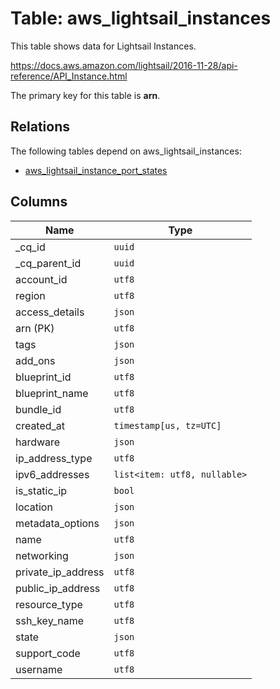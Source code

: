 # Table: aws_lightsail_instances

This table shows data for Lightsail Instances.

https://docs.aws.amazon.com/lightsail/2016-11-28/api-reference/API_Instance.html

The primary key for this table is **arn**.

## Relations

The following tables depend on aws_lightsail_instances:
  - [aws_lightsail_instance_port_states](aws_lightsail_instance_port_states.md)

## Columns

| Name          | Type          |
| ------------- | ------------- |
|_cq_id|`uuid`|
|_cq_parent_id|`uuid`|
|account_id|`utf8`|
|region|`utf8`|
|access_details|`json`|
|arn (PK)|`utf8`|
|tags|`json`|
|add_ons|`json`|
|blueprint_id|`utf8`|
|blueprint_name|`utf8`|
|bundle_id|`utf8`|
|created_at|`timestamp[us, tz=UTC]`|
|hardware|`json`|
|ip_address_type|`utf8`|
|ipv6_addresses|`list<item: utf8, nullable>`|
|is_static_ip|`bool`|
|location|`json`|
|metadata_options|`json`|
|name|`utf8`|
|networking|`json`|
|private_ip_address|`utf8`|
|public_ip_address|`utf8`|
|resource_type|`utf8`|
|ssh_key_name|`utf8`|
|state|`json`|
|support_code|`utf8`|
|username|`utf8`|